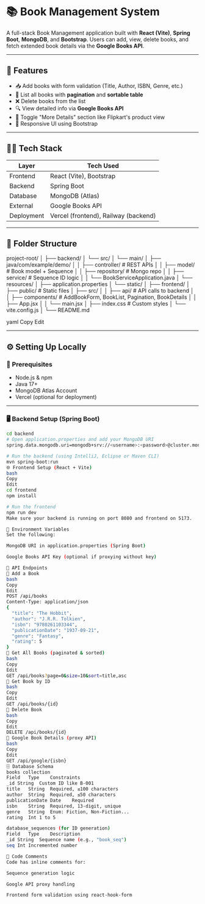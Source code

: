 # 📚 Book Management System

A full-stack Book Management application built with **React (Vite)**, **Spring Boot**, **MongoDB**, and **Bootstrap**. Users can add, view, delete books, and fetch extended book details via the **Google Books API**.

---

## 🚀 Features

- 📥 Add books with form validation (Title, Author, ISBN, Genre, etc.)
- 📄 List all books with **pagination** and **sortable table**
- ❌ Delete books from the list
- 🔍 View detailed info via **Google Books API**
- 🔁 Toggle "More Details" section like Flipkart's product view
- 📱 Responsive UI using Bootstrap

---

## 🧑‍💻 Tech Stack

| Layer      | Tech Used               |
|------------|--------------------------|
| Frontend   | React (Vite), Bootstrap  |
| Backend    | Spring Boot              |
| Database   | MongoDB (Atlas)          |
| External   | Google Books API         |
| Deployment | Vercel (frontend), Railway (backend) |

---

## 📂 Folder Structure

project-root/
│
├── backend/
│ └── src/
│ └── main/
│ ├── java/com/example/demo/
│ │ ├── controller/ # REST APIs
│ │ ├── model/ # Book model + Sequence
│ │ ├── repository/ # Mongo repo
│ │ ├── service/ # Sequence ID logic
│ │ └── BookServiceApplication.java
│ └── resources/
│ ├── application.properties
│ └── static/
│
├── frontend/
│ ├── public/ # Static files
│ ├── src/
│ │ ├── api/ # API calls to backend
│ │ ├── components/ # AddBookForm, BookList, Pagination, BookDetails
│ │ ├── App.jsx
│ │ └── main.jsx
│ ├── index.css # Custom styles
│ └── vite.config.js
│
└── README.md

yaml
Copy
Edit

---

## ⚙️ Setting Up Locally

### 🔧 Prerequisites

- Node.js & npm
- Java 17+
- MongoDB Atlas Account
- Vercel (optional for deployment)

---

### 🖥 Backend Setup (Spring Boot)

```bash
cd backend
# Open application.properties and add your MongoDB URI
spring.data.mongodb.uri=mongodb+srv://<username>:<password>@cluster.mongodb.net/mydb

# Run the backend (using IntelliJ, Eclipse or Maven CLI)
mvn spring-boot:run
🌐 Frontend Setup (React + Vite)
bash
Copy
Edit
cd frontend
npm install

# Run the frontend
npm run dev
Make sure your backend is running on port 8080 and frontend on 5173.

🔐 Environment Variables
Set the following:

MongoDB URI in application.properties (Spring Boot)

Google Books API Key (optional if proxying without key)

🧪 API Endpoints
🔹 Add a Book
bash
Copy
Edit
POST /api/books
Content-Type: application/json
{
  "title": "The Hobbit",
  "author": "J.R.R. Tolkien",
  "isbn": "9780261103344",
  "publicationDate": "1937-09-21",
  "genre": "Fantasy",
  "rating": 5
}
🔹 Get All Books (paginated & sorted)
bash
Copy
Edit
GET /api/books?page=0&size=10&sort=title,asc
🔹 Get Book by ID
bash
Copy
Edit
GET /api/books/{id}
🔹 Delete Book
bash
Copy
Edit
DELETE /api/books/{id}
🔹 Google Book Details (proxy API)
bash
Copy
Edit
GET /api/google/{isbn}
🗄 Database Schema
books collection
Field	Type	Constraints
_id	String	Custom ID like B-001
title	String	Required, ≤100 characters
author	String	Required, ≤50 characters
publicationDate	Date	Required
isbn	String	Required, 13-digit, unique
genre	String	Enum: Fiction, Non-Fiction...
rating	Int	1 to 5

database_sequences (for ID generation)
Field	Type	Description
_id	String	Sequence name (e.g., "book_seq")
seq	Int	Incremented number

📝 Code Comments
Code has inline comments for:

Sequence generation logic

Google API proxy handling

Frontend form validation using react-hook-form